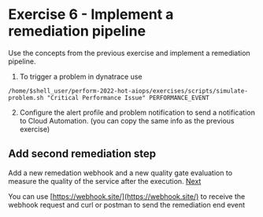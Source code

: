 # Exercise 6 - Implement a remediation pipeline

Use the concepts from the previous exercise and implement a remediation pipeline.

1. To trigger a problem in dynatrace use 
```(bash)
/home/$shell_user/perform-2022-hot-aiops/exercises/scripts/simulate-problem.sh "Critical Performance Issue" PERFORMANCE_EVENT
```
2. Configure the alert profile and problem notification to send a notification to Cloud Automation. (you can copy the same info as the previous exercise)





## Add second remediation step
Add a new remedation webhook and a new quality gate evaluation to measure the quality of the service after the execution.
[Next](./exercise-6.md)


You can use [https://webhook.site/](https://webhook.site/) to receive the webhook request and curl or postman to send the remediation end event

